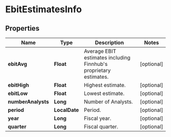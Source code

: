 

# EbitEstimatesInfo


## Properties

| Name | Type | Description | Notes |
|------------ | ------------- | ------------- | -------------|
|**ebitAvg** | **Float** | Average EBIT estimates including Finnhub&#39;s proprietary estimates. |  [optional] |
|**ebitHigh** | **Float** | Highest estimate. |  [optional] |
|**ebitLow** | **Float** | Lowest estimate. |  [optional] |
|**numberAnalysts** | **Long** | Number of Analysts. |  [optional] |
|**period** | **LocalDate** | Period. |  [optional] |
|**year** | **Long** | Fiscal year. |  [optional] |
|**quarter** | **Long** | Fiscal quarter. |  [optional] |



